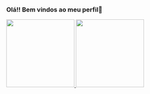 ### Olá!! Bem vindos ao meu perfil🐺

<div>
  <a href="https://github.com/cerealpuppet">
    <img height="180em" src="https://github-readme-stats-sigma-five.vercel.app/api?username=cerealpuppet&show_icons=true&include_all_commits=true&count_private=true&theme=tokyonight">
    <img height="180em" src=""
</div>
